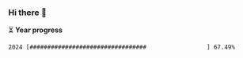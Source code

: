 ### Hi there :wave:

:hourglass_flowing_sand: **Year progress**

```txt
2024 [#################################                 ] 67.49%
```
